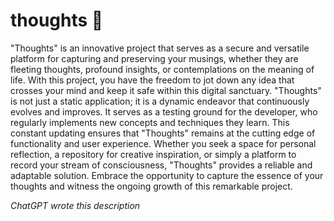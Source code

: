 # thoughts 💭
"Thoughts" is an innovative project that serves as a secure and versatile platform for capturing and preserving your musings, whether they are fleeting thoughts, profound insights, or contemplations on the meaning of life. With this project, you have the freedom to jot down any idea that crosses your mind and keep it safe within this digital sanctuary.
"Thoughts" is not just a static application; it is a dynamic endeavor that continuously evolves and improves. It serves as a testing ground for the developer, who regularly implements new concepts and techniques they learn. This constant updating ensures that "Thoughts" remains at the cutting edge of functionality and user experience.
Whether you seek a space for personal reflection, a repository for creative inspiration, or simply a platform to record your stream of consciousness, "Thoughts" provides a reliable and adaptable solution. Embrace the opportunity to capture the essence of your thoughts and witness the ongoing growth of this remarkable project.

_ChatGPT wrote this description_
